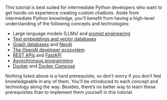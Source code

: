 This tutorial is best suited for intermediate Python developers who want to get hands-on experience creating custom chatbots. Aside from intermediate Python knowledge, you’ll benefit from having a high-level understanding of the following concepts and technologies:

- Large language models (LLMs) and [prompt engineering](https://realpython.com/practical-prompt-engineering/)
- [Text embeddings and vector databases](https://realpython.com/chromadb-vector-database/#represent-data-as-vectors)
- [Graph databases](https://neo4j.com/developer/graph-database/) and [Neo4j](https://neo4j.com/docs/getting-started/languages-guides/neo4j-python/)
- [The OpenAI developer ecosystem](https://openai.com/product)
- [REST APIs](https://realpython.com/api-integration-in-python/) and [FastAPI](https://realpython.com/fastapi-python-web-apis/)
- [Asynchronous programming](https://realpython.com/async-io-python/)
- [Docker](https://docs.docker.com/) and [Docker Compose](https://docs.docker.com/compose/)

Nothing listed above is a hard prerequisite, so don’t worry if you don’t feel knowledgeable in any of them. You’ll be introduced to each concept and technology along the way. Besides, there’s no better way to learn these prerequisites than to implement them yourself in this tutorial.
